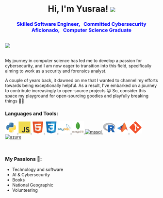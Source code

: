 <h1 align="center">Hi, I'm Yusraa! <img src="https://media.giphy.com/media/hvRJCLFzcasrR4ia7z/giphy.gif" width="5%"> </h1>
<h3 align="center" style="color: Blue;">Skilled Software Engineer, &nbsp Committed Cybersecurity Aficionado, &nbsp Computer Science Graduate
</h3>
<br/>
<a href="https://linkedin.com/in/yusramsd"><img src="https://img.shields.io/badge/-LinkedIn-0072b1?&style=for-the-badge&logo=linkedin&logoColor=white" /></a>

## 

My journey in computer science has led me to develop a passion for cybersecurity, and I am now eager to transition into this field, specifically aiming to work as a security and forensics analyst.

A couple of years back, it dawned on me that I wanted to channel my efforts towards being exceptionally helpful. As a result, I've embarked on a journey to contribute increasingly to open-source projects 😛 So, consider this space my playground for open-sourcing goodies and playfully breaking things 🤣😉
<br/>

### Languages and Tools:

<p align="left">
  <a href="https://www.python.org/" target="_blank">
    <img src="https://raw.githubusercontent.com/devicons/devicon/master/icons/python/python-original.svg" alt="Python" width="40" height="40"/>
  </a>
  <a href="https://developer.mozilla.org/en-US/docs/Web/JavaScript" target="_blank">
    <img src="https://raw.githubusercontent.com/devicons/devicon/master/icons/javascript/javascript-original.svg" alt="JavaScript" width="40" height="40"/>
  </a>
  <a href="https://developer.mozilla.org/en-US/docs/Web/HTML" target="_blank">
    <img src="https://raw.githubusercontent.com/devicons/devicon/master/icons/html5/html5-original.svg" alt="HTML5" width="40" height="40"/>
  </a>
  <a href="https://developer.mozilla.org/en-US/docs/Web/CSS" target="_blank">
    <img src="https://raw.githubusercontent.com/devicons/devicon/master/icons/css3/css3-original.svg" alt="CSS3" width="40" height="40"/>
  </a>
  <a href="https://www.mysql.com/" target="_blank"> 
    <img src="https://raw.githubusercontent.com/devicons/devicon/master/icons/mysql/mysql-original-wordmark.svg" alt="mysql" width="40" height="40"/> 
  </a> 
  <a href="https://www.mongodb.com/" target="_blank">
    <img src="https://raw.githubusercontent.com/devicons/devicon/master/icons/mongodb/mongodb-original-wordmark.svg" alt="mongodb" width="40" height="40"/>
  </a>
  <a href="https://www.microsoft.com/en-us/sql-server" target="_blank"> 
    <img src="https://www.svgrepo.com/show/303229/microsoft-sql-server-logo.svg" alt="mssql" width="40" height="40"/> 
  </a>
  <img src="https://raw.githubusercontent.com/devicons/devicon/master/icons/r/r-original.svg" alt="R" width="40" height="40"/>
  <a href="https://www.mathworks.com/products/matlab.html" target="_blank">
    <img src="https://raw.githubusercontent.com/devicons/devicon/master/icons/matlab/matlab-original.svg" alt="MATLAB" width="40" height="40"/>
  </a>
  <a href="https://git-scm.com/" target="_blank">
    <img src="https://raw.githubusercontent.com/devicons/devicon/master/icons/git/git-original.svg" alt="Git" width="40" height="40"/>
  </a>
  <a href="https://azure.microsoft.com/en-in/" target="_blank">
    <img src="https://www.vectorlogo.zone/logos/microsoft_azure/microsoft_azure-icon.svg" alt="azure" width="40" height="40"/> 
  </a>  
</p>

<br/>

### My Passions 💙:
 - Technology and software
 - AI & Cybersecurity
 - Books
 - National Geographic
 - Volunteering



<!--
**yusrraa/yusrraa** is a ✨ _special_ ✨ repository because its `README.md` (this file) appears on your GitHub profile.

Here are some ideas to get you started:

- 🔭 I’m currently working on ...
- 🌱 I’m currently learning ...
- 👯 I’m looking to collaborate on ...
- 🤔 I’m looking for help with ...
- 💬 Ask me about ...
- 📫 How to reach me: ...
- 😄 Pronouns: ...
- ⚡ Fun fact: ...
-->
